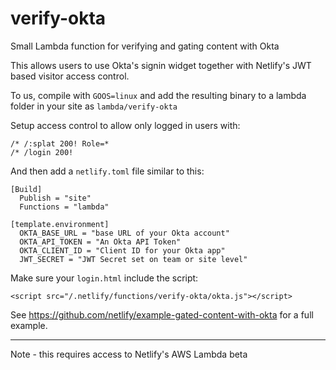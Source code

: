 # verify-okta

Small Lambda function for verifying and gating content with Okta

This allows users to use Okta's signin widget together with Netlify's JWT based visitor access control.

To us, compile with `GOOS=linux` and add the resulting binary to a lambda folder in your site as `lambda/verify-okta`

Setup access control to allow only logged in users with:

```
/* /:splat 200! Role=*
/* /login 200!
```

And then add a `netlify.toml` file similar to this:

```
[Build]
  Publish = "site"
  Functions = "lambda"

[template.environment]
  OKTA_BASE_URL = "base URL of your Okta account"
  OKTA_API_TOKEN = "An Okta API Token"
  OKTA_CLIENT_ID = "Client ID for your Okta app"
  JWT_SECRET = "JWT Secret set on team or site level"
```

Make sure your `login.html` include the script:

```
<script src="/.netlify/functions/verify-okta/okta.js"></script>
```

See https://github.com/netlify/example-gated-content-with-okta for a full example.

---

Note - this requires access to Netlify's AWS Lambda beta
